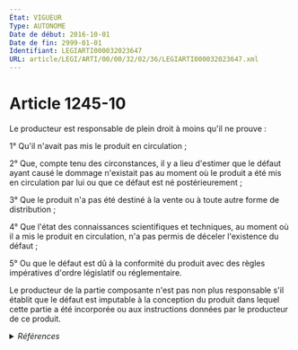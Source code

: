 ```yaml
---
État: VIGUEUR
Type: AUTONOME
Date de début: 2016-10-01
Date de fin: 2999-01-01
Identifiant: LEGIARTI000032023647
URL: article/LEGI/ARTI/00/00/32/02/36/LEGIARTI000032023647.xml
---
```


<h1>Article 1245-10</h1>

Le producteur est responsable de plein droit à moins qu'il ne prouve :<br />

1° Qu'il n'avait pas mis le produit en circulation ;<br />

2° Que, compte tenu des circonstances, il y a lieu d'estimer que le défaut ayant
causé le dommage n'existait pas au moment où le produit a été mis en circulation
par lui ou que ce défaut est né postérieurement ;<br />

3° Que le produit n'a pas été destiné à la vente ou à toute autre forme de
distribution ;<br />

4° Que l'état des connaissances scientifiques et techniques, au moment où il a
mis le produit en circulation, n'a pas permis de déceler l'existence du défaut
;<br />

5° Ou que le défaut est dû à la conformité du produit avec des règles
impératives d'ordre législatif ou réglementaire.<br />

Le producteur de la partie composante n'est pas non plus responsable s'il
établit que le défaut est imputable à la conception du produit dans lequel cette
partie a été incorporée ou aux instructions données par le producteur de ce
produit.


<details>
  <summary><em>Références</em></summary>

  <h2>Articles faisant référence à l'article</h2>
  
  <ul>
    <li>
      <a href="https://legal.tricoteuses.fr//redirection/LEGIARTI000032023649?vers=git&vers=legifrance">Code civil - article 1245-11 AUTONOME VIGUEUR, en vigueur depuis le 2016-10-01</a> CITATION source
    </li>
    <li>
      <a href="https://legal.tricoteuses.fr//redirection/LEGIARTI000032006591?vers=git&vers=legifrance">Ordonnance n° 2016-131 du 10 février 2016 portant réforme du droit des contrats, du régime général et de la preuve des obligations - article 2 ENTIEREMENT_MODIF</a> CREE source
    </li>
    <li>
      <a href="https://legal.tricoteuses.fr//redirection/LEGIARTI000032043171?vers=git&vers=legifrance">LOI n° 2013-316 du 16 avril 2013 relative à l'indépendance de l'expertise en matière de santé et d'environnement et à la protection des lanceurs d'alerte - article 13 AUTONOME VIGUEUR, en vigueur depuis le 2016-10-01</a> CITATION source
    </li>
  </ul>
  
  <h2>Références faites par l'article</h2>
  
  <ul>
    <li>
      2013-04-16 CITATION cible <a href="https://legal.tricoteuses.fr//redirection/LEGIARTI000032043171?vers=git&vers=legifrance">LOI n° 2013-316 du 16 avril 2013 relative à l'indépendance de l'expertise en matière de santé et d'environnement et à la protection des lanceurs d'alerte - article 13 AUTONOME VIGUEUR, en vigueur depuis le 2016-10-01</a>
    </li>
    <li>
      2016-02-10 CREE cible <a href="https://legal.tricoteuses.fr//redirection/LEGIARTI000032006591?vers=git&vers=legifrance">Ordonnance n° 2016-131 du 10 février 2016 portant réforme du droit des contrats, du régime général et de la preuve des obligations - article 2 ENTIEREMENT_MODIF</a>
    </li>
    <li>
      2999-01-01 CITATION cible <a href="https://legal.tricoteuses.fr//redirection/LEGIARTI000032023649?vers=git&vers=legifrance">Code civil - article 1245-11 AUTONOME VIGUEUR, en vigueur depuis le 2016-10-01</a>
    </li>
    <li>
      2999-01-01 CONCORDANCE source <a href="https://legal.tricoteuses.fr//redirection/LEGIARTI000006438942?vers=git&vers=legifrance">Code civil - article 1386-11 AUTONOME ABROGE, en vigueur du 1998-05-21 au 2016-10-01</a>
    </li>
  </ul>
</details>
